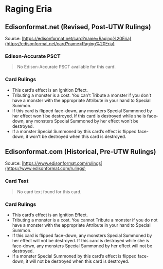 # Raging Eria

## Edisonformat.net (Revised, Post-UTW Rulings)

Source: [https://edisonformat.net/card?name=Raging%20Eria](https://edisonformat.net/card?name=Raging%20Eria)

### Edison-Accurate PSCT

> No Edison-Accurate PSCT available for this card.

### Card Rulings

*   This card’s effect is an Ignition Effect.
*   Tributing a monster is a cost. You can't Tribute a monster if you don't have a monster with the appropriate Attribute in your hand to Special Summon.
*   If this card is flipped face-down, any monsters Special Summoned by her effect won't be destroyed. If this card is destroyed while she is face-down, any monsters Special Summoned by her effect won't be destroyed.
*   If a monster Special Summoned by this card’s effect is flipped face-down, it won't be destroyed when this card is destroyed.


## Edisonformat.com (Historical, Pre-UTW Rulings)

Source: [https://www.edisonformat.com/rulings](https://www.edisonformat.com/rulings)

### Card Text

> No card text found for this card.

### Card Rulings

*   This card’s effect is an Ignition Effect.
*   Tributing a monster is a cost. You cannot Tribute a monster if you do not have a monster with the appropriate Attribute in your hand to Special Summon.
*   If this card is flipped face-down, any monsters Special Summoned by her effect will not be destroyed. If this card is destroyed while she is face-down, any monsters Special Summoned by her effect will not be destroyed.
*   If a monster Special Summoned by this card’s effect is flipped face-down, it will not be destroyed when this card is destroyed.


